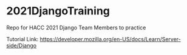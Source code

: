 # 2021DjangoTraining
Repo for HACC 2021 Django Team Members to practice 

Tutorial Link: https://developer.mozilla.org/en-US/docs/Learn/Server-side/Django 
